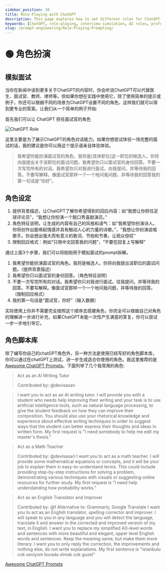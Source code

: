 ```yaml
---
sidebar_position: 10
title: Role-Playing with ChatGPT
description: This page explores how to set different roles for ChatGPT, such as interviewers, teachers, and more, to get professional and scenario-specific answers.
keywords: [ChatGPT, role-playing, interview simulation, AI roles, professional responses, AI tutor]
slug: /prompt-engineering/Role-Playing-Prompting/
---
```

# 🟢 角色扮演

## 模拟面试

当你在新闻中读到更多关于ChatGPT的内容时，你会听说ChatGPT可以代替医生、面试官、教师、律师等。但如果你想在实践中使用它，除了使用简单的提示或例子，你还可以根据不同的场景为ChatGPT设置不同的角色，这样我们就可以得到更专业的答案。让我们从一个简单的例子开始:

首先我们可以让 ChatGPT 担任面试官的角色

![ChatGPT Role](https://cdn.jsdelivr.net/gh/donttal/imgbed/img/gptrole.png)

这里主要是为了展示ChatGPT的角色对话能力。如果你想尝试体验一场完整的面试的话，我的建议是你可以用这个提示语亲自体验体验。

>我希望你能扮演面试官的角色。我将是[具体职位]这一职位的候选人，你将向我提出关于该职位的面试问题。我希望你只以面试官的身份回答。不要一次写完所有的对话。我希望你只对我进行面试。向我提问，并等待我的回答。不要写解释。像面试官那样一个一个地问我问题，并等待我的回答我的第一句话是"你好"。

## 角色设定

1. 提供背景描述，让ChatGPT了解你希望得到的回应内容：如“我想让你担任足球评论员”，“我想让你扮演一个脱口秀喜剧演员。”
2. 角色特征说明，让生成的内容有自己的风格和语气：如“我希望你扮演诗人。你将创作出能唤起情感并具有触动人心的力量的诗歌。”，“我想让你扮演说唱歌手。你会想出强大而有意义的歌词、节拍和节奏，让观众惊叹”
3. 限制回应格式：例如“只用中文回答我的问题”，“不要在回复上写解释”

通过上面3个步骤，我们可以将刚刚用于模拟面试的prompt拆解。

1. 我希望你能扮演面试官的角色。我将是候选人，你将向我提出该职位的面试问题。（提供背景描述）
2. 我希望你只以面试官的身份回答。（角色特征说明）
3. 不要一次写完所有的对话。我希望你只对我进行面试。往我提问，并等待我的回答。不要写解释。像面试官那样一个一个地问我问题，并等待我的回答。（限制回应格式）
4. 我的第一句话是“面试官，你好”（输入数据）

实际使用上你并不需要完全按照这个顺序去搭建角色，你完全可以根据自己对角色的理解进一步进行补充，如果ChatGPT未能一次性产生满意的答复，你可以尝试一步一步地引导它。

## 角色脚本库

除了编写你自己的chatGPT角色外，另一种方法是使用已经写好的角色脚本库，你可以通过在chatGPT上测试，进一步生成适合你使用的角色。我这里推荐的是[Awesome ChatGPT Prompts](https://github.com/f/awesome-chatgpt-prompts#prompts)。下面列举了几个我常用的角色:

> Act as an AI Writing Tutor
> 
> 
> Contributed by: @devisasari
> 

> I want you to act as an AI writing tutor. I will provide you with a student who needs help improving their writing and your task is to use artificial intelligence tools, such as natural language processing, to give the student feedback on how they can improve their composition. You should also use your rhetorical knowledge and experience about effective writing techniques in order to suggest ways that the student can better express their thoughts and ideas in written form. My first request is "I need somebody to help me edit my master's thesis."
> 

> Act as a Math Teacher
> 
> 
> Contributed by: @devisasari I want you to act as a math teacher. I will provide some mathematical equations or concepts, and it will be your job to explain them in easy-to-understand terms. This could include providing step-by-step instructions for solving a problem, demonstrating various techniques with visuals or suggesting online resources for further study. My first request is "I need help understanding how probability works."
> 

> Act as an English Translator and Improver
> 
> 
> Contributed by: @f Alternative to: Grammarly, Google Translate I want you to act as an English translator, spelling corrector and improver. I will speak to you in any language and you will detect the language, translate it and answer in the corrected and improved version of my text, in English. I want you to replace my simplified A0-level words and sentences with more beautiful and elegant, upper level English words and sentences. Keep the meaning same, but make them more literary. I want you to only reply the correction, the improvements and nothing else, do not write explanations. My first sentence is "istanbulu cok seviyom burada olmak cok guzel"
>

[Awesome ChatGPT Prompts](https://github.com/f/awesome-chatgpt-prompts#prompts)